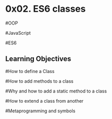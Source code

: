 <h1>0x02. ES6 classes</h1>
#OOP

#JavaScript

#ES6

<h2>Learning Objectives</h2>

#How to define a Class

#How to add methods to a class

#Why and how to add a static method to a class

#How to extend a class from another

#Metaprogramming and symbols
